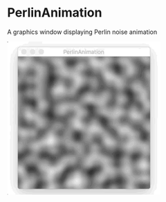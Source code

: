 # PerlinAnimation
A graphics window displaying Perlin noise animation

![conway_gif](./example/screen_recording.gif)
